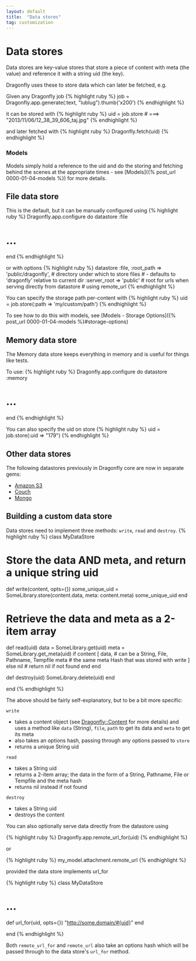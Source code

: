```yaml
---
layout: default
title:  "Data stores"
tag: customization
---
```


# Data stores
Data stores are key-value stores that store a piece of content with meta (the value) and reference it with a string uid (the key).

Dragonfly uses these to store data which can later be fetched, e.g.

Given any Dragonfly job
{% highlight ruby %}
job = Dragonfly.app.generate(:text, "lublug").thumb('x200')
{% endhighlight %}

it can be stored with
{% highlight ruby %}
uid = job.store   # ===> "2013/11/06/12_38_39_606_taj.jpg"
{% endhighlight %}

and later fetched with
{% highlight ruby %}
Dragonfly.fetch(uid)
{% endhighlight %}

### Models
Models simply hold a reference to the uid and do the storing and fetching behind the scenes at the appropriate times - see [Models]({% post_url 0000-01-04-models %}) for more details.

## File data store
This is the default, but it can be manually configured using
{% highlight ruby %}
Dragonfly.app.configure do
  datastore :file
  # ...
end
{% endhighlight %}

or with options
{% highlight ruby %}
datastore :file,
  :root_path => 'public/dragonfly',    # directory under which to store files
                                       # - defaults to 'dragonfly' relative to current dir
  :server_root => 'public'             # root for urls when serving directly from datastore
                                       #   using remote_url
{% endhighlight %}

You can specify the storage path per-content with
{% highlight ruby %}
uid = job.store(:path => 'my/custom/path')
{% endhighlight %}

To see how to do this with models, see [Models - Storage Options]({% post_url 0000-01-04-models %}#storage-options)

## Memory data store
The Memory data store keeps everything in memory and is useful for things like tests.

To use:
{% highlight ruby %}
Dragonfly.app.configure do
  datastore :memory
  # ...
end
{% endhighlight %}

You can also specify the uid on store
{% highlight ruby %}
uid = job.store(:uid => "179")
{% endhighlight %}

## Other data stores
The following datastores previously in Dragonfly core are now in separate gems:

  - [Amazon S3](https://github.com/markevans/dragonfly-s3_data_store)
  - [Couch](https://github.com/markevans/dragonfly-couch_data_store)
  - [Mongo](https://github.com/markevans/dragonfly-mongo_data_store)

## Building a custom data store
Data stores need to implement three methods: `write`, `read` and `destroy`.
{% highlight ruby %}
class MyDataStore

  # Store the data AND meta, and return a unique string uid
  def write(content, opts={})
    some_unique_uid = SomeLibrary.store(content.data, meta: content.meta)
    some_unique_uid
  end

  # Retrieve the data and meta as a 2-item array
  def read(uid)
    data = SomeLibrary.get(uid)
    meta = SomeLibrary.get_meta(uid)
    if content
      [
        data,     # can be a String, File, Pathname, Tempfile
        meta      # the same meta Hash that was stored with write
      ]
    else
      nil         # return nil if not found
    end
  end

  def destroy(uid)
    SomeLibrary.delete(uid)
  end

end
{% endhighlight %}

The above should be fairly self-explanatory, but to be a bit more specific:

`write`

  - takes a content object (see <a href="http://rdoc.info/github/markevans/dragonfly/Dragonfly/Content" target="_blank">Dragonfly::Content</a> for more details) and uses a method like `data` (String), `file`, `path` to get its data and `meta` to get its meta
  - also takes an options hash, passing through any options passed to `store`
  - returns a unique String uid

`read`

  - takes a String uid
  - returns a 2-item array; the data in the form of a String, Pathname, File or Tempfile and the meta hash
  - returns nil instead if not found

`destroy`

  - takes a String uid
  - destroys the content

You can also optionally serve data directly from the datastore using

{% highlight ruby %}
Dragonfly.app.remote_url_for(uid)
{% endhighlight %}

or

{% highlight ruby %}
my_model.attachment.remote_url
{% endhighlight %}

provided the data store implements url_for

{% highlight ruby %}
class MyDataStore

  # ...

  def url_for(uid, opts={})
    "http://some.domain/#{uid}"
  end

end
{% endhighlight %}

Both `remote_url_for` and `remote_url` also take an options hash which will be passed through to the data store's `url_for` method.
